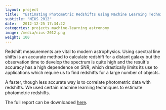```yaml
---
layout: project 
title:  "Estimating Photometric Redshifts using Machine Learning Techniques"
subtitle: "NIUS 2012"
date:   2012-12-25 17:34:22
categories: projects machine-learning astronomy
image: /media/nius-2012.png
weight: 100
---
```


<p>Redshift measurements are vital to modern astrophysics. Using spectral line shifts is an accurate method to calculate redshift for a distant galaxy but the observation time to develop the spectrum is quite high and the result's accuracy has a high dependence on SNR, which drastically limits its use to applications which require us to find redshifts for a large number of objects.</p>
<!--break-->
<p>A faster, though less accurate way is to correlate photometric data with redshifts. We used certain machine learning techniques to estimate photometric redshifts.</p>
<!--break-->
<p>The full report can be downloaded <a href="/media/nius-2012.pdf">here</a>.</p>
